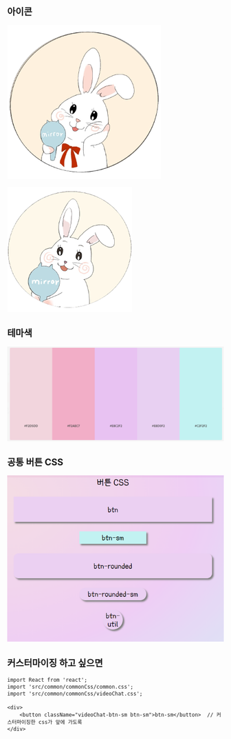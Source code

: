 ## 아이콘

![아이콘_여](%EC%95%84%EC%9D%B4%EC%BD%98_%EC%97%AC.png)

![아이콘_남](%EC%95%84%EC%9D%B4%EC%BD%98_%EB%82%A8.png)

## 테마색

![컬러테마](%EC%BB%AC%EB%9F%AC%ED%85%8C%EB%A7%88.PNG)



## 공통 버튼 CSS

![image-20210914022929894](image-20210914022929894.png)



## 커스터마이징 하고 싶으면

```react
import React from 'react';
import 'src/common/commonCss/common.css';
import 'src/common/commonCss/videoChat.css';

<div>
    <button className="videoChat-btn-sm btn-sm">btn-sm</button>  // 커스터마이징한 css가 앞에 가도록
</div>
```

